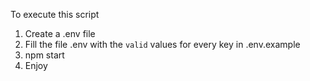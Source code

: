 To execute this script 

1. Create a .env file
2. Fill the file .env with the `valid` values for every key in .env.example
3. npm start
4. Enjoy